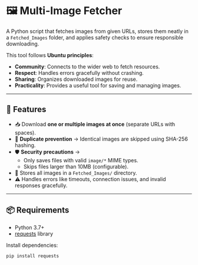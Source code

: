 # 🖼️ Multi-Image Fetcher

A Python script that fetches images from given URLs, stores them neatly in a `Fetched_Images` folder, and applies safety checks to ensure responsible downloading.  

This tool follows **Ubuntu principles**:  
- **Community**: Connects to the wider web to fetch resources.  
- **Respect**: Handles errors gracefully without crashing.  
- **Sharing**: Organizes downloaded images for reuse.  
- **Practicality**: Provides a useful tool for saving and managing images.  

---

## 🚀 Features
- 📥 Download **one or multiple images at once** (separate URLs with spaces).  
- 🔄 **Duplicate prevention** → Identical images are skipped using SHA-256 hashing.  
- 🛡️ **Security precautions** →  
  - Only saves files with valid `image/*` MIME types.  
  - Skips files larger than 10MB (configurable).  
- 📂 Stores all images in a `Fetched_Images/` directory.  
- ⚠️ Handles errors like timeouts, connection issues, and invalid responses gracefully.  

---

## 📦 Requirements
- Python 3.7+  
- [requests](https://pypi.org/project/requests/) library  

Install dependencies:
```bash
pip install requests
